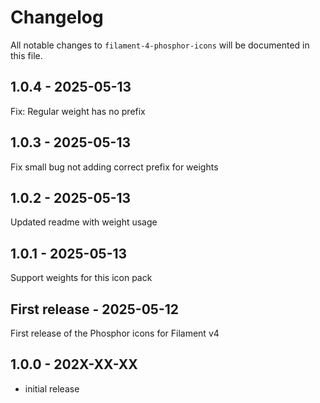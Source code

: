 # Changelog

All notable changes to `filament-4-phosphor-icons` will be documented in this file.

## 1.0.4 - 2025-05-13

Fix: Regular weight has no prefix

## 1.0.3 - 2025-05-13

Fix small bug not adding correct prefix for weights

## 1.0.2 - 2025-05-13

Updated readme with weight usage

## 1.0.1 - 2025-05-13

Support weights for this icon pack

## First release - 2025-05-12

First release of the Phosphor icons for Filament v4

## 1.0.0 - 202X-XX-XX

- initial release
